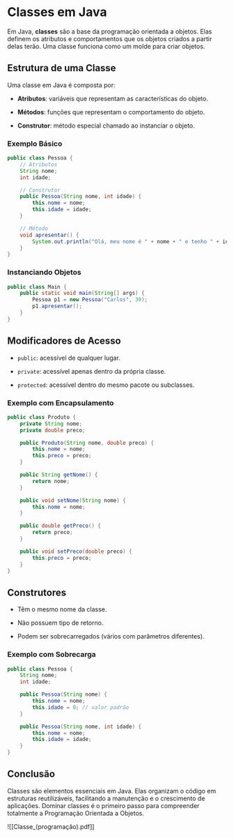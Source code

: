 # Classes em Java

Em Java, **classes** são a base da programação orientada a objetos. Elas definem os atributos e comportamentos que os objetos criados a partir delas terão. Uma classe funciona como um molde para criar objetos.

## Estrutura de uma Classe

Uma classe em Java é composta por:

- **Atributos**: variáveis que representam as características do objeto.
    
- **Métodos**: funções que representam o comportamento do objeto.
    
- **Construtor**: método especial chamado ao instanciar o objeto.
    

### Exemplo Básico

```java
public class Pessoa {
    // Atributos
    String nome;
    int idade;

    // Construtor
    public Pessoa(String nome, int idade) {
        this.nome = nome;
        this.idade = idade;
    }

    // Método
    void apresentar() {
        System.out.println("Olá, meu nome é " + nome + " e tenho " + idade + " anos.");
    }
}
```

### Instanciando Objetos

```java
public class Main {
    public static void main(String[] args) {
        Pessoa p1 = new Pessoa("Carlos", 30);
        p1.apresentar();
    }
}
```

## Modificadores de Acesso

- `public`: acessível de qualquer lugar.
    
- `private`: acessível apenas dentro da própria classe.
    
- `protected`: acessível dentro do mesmo pacote ou subclasses.
    

### Exemplo com Encapsulamento

```java
public class Produto {
    private String nome;
    private double preco;

    public Produto(String nome, double preco) {
        this.nome = nome;
        this.preco = preco;
    }

    public String getNome() {
        return nome;
    }

    public void setNome(String nome) {
        this.nome = nome;
    }

    public double getPreco() {
        return preco;
    }

    public void setPreco(double preco) {
        this.preco = preco;
    }
}
```

## Construtores

- Têm o mesmo nome da classe.
    
- Não possuem tipo de retorno.
    
- Podem ser sobrecarregados (vários com parâmetros diferentes).
    

### Exemplo com Sobrecarga

```java
public class Pessoa {
    String nome;
    int idade;

    public Pessoa(String nome) {
        this.nome = nome;
        this.idade = 0; // valor padrão
    }

    public Pessoa(String nome, int idade) {
        this.nome = nome;
        this.idade = idade;
    }
}
```

## Conclusão

Classes são elementos essenciais em Java. Elas organizam o código em estruturas reutilizáveis, facilitando a manutenção e o crescimento de aplicações. Dominar classes é o primeiro passo para compreender totalmente a Programação Orientada a Objetos.

![[Classe_(programação).pdf]]